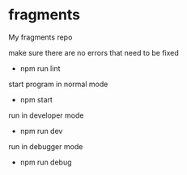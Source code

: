 # fragments

My fragments repo

make sure there are no errors that need to be fixed

- npm run lint

start program in normal mode

- npm start

run in developer mode

- npm run dev

run in debugger mode

- npm run debug
